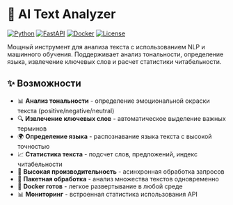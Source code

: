 # 🧠 AI Text Analyzer

[![Python](https://img.shields.io/badge/Python-3.11+-blue.svg)](https://python.org)
[![FastAPI](https://img.shields.io/badge/FastAPI-0.104+-green.svg)](https://fastapi.tiangolo.com)
[![Docker](https://img.shields.io/badge/Docker-Ready-blue.svg)](https://docker.com)
[![License](https://img.shields.io/badge/License-MIT-yellow.svg)](LICENSE)

Мощный инструмент для анализа текста с использованием NLP и машинного обучения. Поддерживает анализ 
тональности, определение языка, извлечение ключевых слов и расчет статистики читабельности.

## ✨ Возможности

- 📊 **Анализ тональности** - определение эмоциональной окраски текста (positive/negative/neutral)
- 🔍 **Извлечение ключевых слов** - автоматическое выделение важных терминов
- 🌍 **Определение языка** - распознавание языка текста с высокой точностью
- 📈 **Статистика текста** - подсчет слов, предложений, индекс читабельности
- 🚀 **Высокая производительность** - асинхронная обработка запросов
- 📝 **Пакетная обработка** - анализ множества текстов одновременно
- 🐳 **Docker готов** - легкое развертывание в любой среде
- 📊 **Мониторинг** - встроенная статистика использования API
